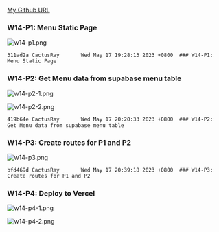 [My Github URL](https://github.com/CactusRay/1112_wp2_demo_75)

### W14-P1: Menu Static Page
 
![w14-p1.png](https://eumovzkxoivpebjwcgny.supabase.co/storage/v1/object/public/demo-75/md_img/w14-p1.png)
 
```
311ad2a CactusRay       Wed May 17 19:28:13 2023 +0800  ### W14-P1: Menu Static Page
```

### W14-P2: Get Menu data from supabase menu table

![w14-p2-1.png](https://eumovzkxoivpebjwcgny.supabase.co/storage/v1/object/public/demo-75/md_img/w14-p2-1.png)

![w14-p2-2.png](https://eumovzkxoivpebjwcgny.supabase.co/storage/v1/object/public/demo-75/md_img/w14-p2-2.png)

 
```
419b64e CactusRay       Wed May 17 20:20:33 2023 +0800  ### W14-P2: Get Menu data from supabase menu table
```

### W14-P3: Create routes for P1 and P2

![w14-p3.png](https://eumovzkxoivpebjwcgny.supabase.co/storage/v1/object/public/demo-75/md_img/w14-p3.png)

```
bfd469d CactusRay       Wed May 17 20:39:18 2023 +0800  ### W14-P3: Create routes for P1 and P2
```

### W14-P4: Deploy to Vercel

![w14-p4-1.png](https://eumovzkxoivpebjwcgny.supabase.co/storage/v1/object/public/demo-75/md_img/w14-p4-1.png)

![w14-p4-2.png](https://eumovzkxoivpebjwcgny.supabase.co/storage/v1/object/public/demo-75/md_img/w14-p4-2.png)

```

```